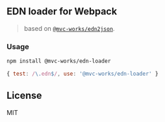 
EDN loader for Webpack
----

> based on [`@mvc-works/edn2json`](https://github.com/mvc-works/edn2json).

### Usage

```bash
npm install @mvc-works/edn-loader
```

```js
{ test: /\.edn$/, use: '@mvc-works/edn-loader' }
```

## License

MIT
